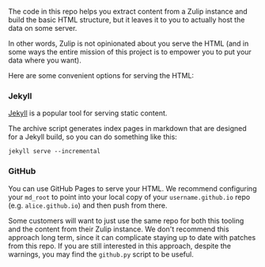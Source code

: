 The code in this repo helps you extract content from a Zulip
instance and build the basic HTML structure, but it leaves it
to you to actually host the data on some server.

In other words, Zulip is not opinionated about you serve
the HTML (and in some ways the entire mission of this project
is to empower you to put your data where you want).

Here are some convenient options for serving the HTML:

### Jekyll

[Jekyll](https://jekyllrb.com/) is a popular tool for
serving static content.

The archive script generates index pages in markdown that are
designed for a Jekyll build, so you can do something like this:

```
jekyll serve --incremental
```

### GitHub

You can use GitHub Pages to serve your HTML.  We recommend
configuring your `md_root` to point into your local copy of
your `username.github.io` repo (e.g. `alice.github.io`) and
then push from there.

Some customers will want to just use the same repo for both
this tooling and the content from their Zulip instance.  We
don't recommend this approach long term, since it can complicate
staying up to date with patches from this repo.  If you are
still interested in this approach, despite the warnings, you
may find the `github.py` script to be useful.
